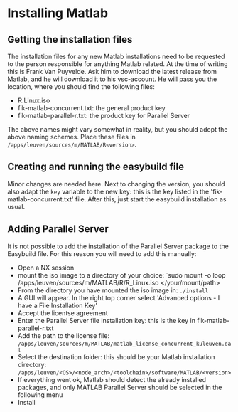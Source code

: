 # Installing Matlab

## Getting the installation files

The installation files for any new Matlab installations need to be requested to the person responsible for anything Matlab related. At the time of writing this is Frank Van Puyvelde. Ask him to download the latest release from Matlab, and he will download it to his vsc-account. He will pass you the location, where you should find the following files:

- R<version>.Linux.iso
- fik-matlab-concurrent.txt: the general product key
- fik-matlab-parallel-r<version>.txt: the product key for Parallel Server

The above names might vary somewhat in reality, but you should adopt the above naming schemes. Place these files in `/apps/leuven/sources/m/MATLAB/R<version>`.


## Creating and running the easybuild file

Minor changes are needed here. Next to changing the version, you should also adapt the `key` variable to the new key: this is the key listed in the 'fik-matlab-concurrent.txt' file. After this, just start the easybuild installation as usual.

## Adding Parallel Server

It is not possible to add the installation of the Parallel Server package to the Easybuild file. For this reason you will need to add this manually:

- Open a NX session
- mount the iso image to a directory of your choice: `sudo mount -o loop /apps/leuven/sources/m/MATLAB/R<version>/R<version>_Linux.iso </your/mount/path>
- From the directory you have mounted the iso image in: `./install`
- A GUI will appear. In the right top corner select 'Advanced options - I have a File Installation Key'
- Accept the licentse agreement
- Enter the Parallel Server file installation key: this is the key in fik-matlab-parallel-r<version>.txt
- Add the path to the license file: `/apps/leuven/sources/m/MATLAB/matlab_license_concurrent_kuleuven.dat`
- Select the destination folder: this should be your Matlab installation directory: `/apps/leuven/<OS>/<node_arch>/<toolchain>/software/MATLAB/<version>` 
- If everything went ok, Matlab should detect the already installed packages, and only MATLAB Parallel Server should be selected in the following menu
- Install
